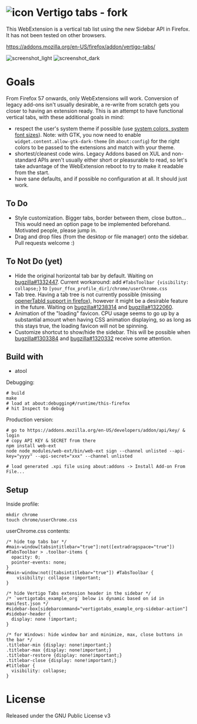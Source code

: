 # ![icon](icon48.png "Vertigo tabs") Vertigo tabs - fork
This WebExtension is a vertical tab list using the new Sidebar API in Firefox.
It has not been tested on other browsers.

https://addons.mozilla.org/en-US/firefox/addon/vertigo-tabs/

![screenshot_light](screenshot_light_small.png "Screenshot light") ![screenshot_dark](screenshot_dark_small.png "Screenshot dark")

# Goals
From Firefox 57 onwards, only WebExtensions will work. Conversion of legacy
add-ons isn't usually desirable, a re-write from scratch gets you closer to
having an extension ready. This is an attempt to have functional vertical tabs,
with these additional goals in mind:
- respect the user's system theme if possible (use [system colors,
  system font sizes](
  https://developer.mozilla.org/en-US/docs/Web/CSS/color_value#System_Colors)).
  Note: with GTK, you now need to enable `widget.content.allow-gtk-dark-theme`
  (in `about:config`) for the right colors to be passed to the extensions and
  match with your theme.
- shortest/cleanest code wins. Legacy Addons based on XUL and non-standard APIs
  aren't usually either short or pleasurable to read, so let's take advantage
  of the WebExtension reboot to try to make it readable from the start.
- have sane defaults, and if possible no configuration at all.
  It should just work.

## To Do
- Style customization. Bigger tabs, border between them, close button... This
  would need an option page to be implemented beforehand. Motivated people,
  please jump in.
- Drag and drop files (from the desktop or file manager) onto the sidebar.
  Pull requests welcome :)

## To Not Do (yet)
- Hide the original horizontal tab bar by default. Waiting on
  [bugzilla#1332447](https://bugzilla.mozilla.org/show_bug.cgi?id=1332447).
  Current workaround: add `#TabsToolbar {visibility: collapse;}` to
  `[your_ffox_profile_dir]/chrome/userChrome.css`
- Tab tree. Having a tab tree is not currently possible
  (missing [openerTabId support in firefox](
  https://developer.mozilla.org/en-US/Add-ons/WebExtensions/API/tabs/Tab#Browser_compatibility)),
  however it might be a desirable feature in the future. Waiting on
  [bugzilla#1238314](https://bugzilla.mozilla.org/show_bug.cgi?id=1238314) and
  [bugzilla#1322060](https://bugzilla.mozilla.org/show_bug.cgi?id=1322060).
- Animation of the "loading" favicon. CPU usage seems to go up by a substantial
  amount when having CSS animation displaying, so as long as this stays true,
  the loading favicon will not be spinning.
- Customize shortcut to show/hide the sidebar. This will be possible when
[bugzilla#1303384](https://bugzilla.mozilla.org/show_bug.cgi?id=1303384) and
[bugzilla#1320332](https://bugzilla.mozilla.org/show_bug.cgi?id=1320332) receive
some attention.

## Build with

 - atool

Debugging:
```
# build
make
# load at about:debugging#/runtime/this-firefox
# hit Inspect to debug
```

Production version:
```
# go to https://addons.mozilla.org/en-US/developers/addon/api/key/ & login
# copy API KEY & SECRET from there
npm install web-ext
node node_modules/web-ext/bin/web-ext sign --channel unlisted --api-key="yyyy" --api-secret="xxx" --channel unlisted

# load generated .xpi file using about:addons -> Install Add-on From File...
```

## Setup

Inside profile:
```
mkdir chrome
touch chrome/userChrome.css
```

userChrome.css contents:
```
/* hide top tabs bar */
#main-window[tabsintitlebar="true"]:not([extradragspace="true"]) #TabsToolbar > .toolbar-items {
  opacity: 0;
  pointer-events: none;
}
#main-window:not([tabsintitlebar="true"]) #TabsToolbar {
    visibility: collapse !important;
}

/* hide Vertigo Tabs extension header in the sidebar */
/* `vertigotabs_example_org` below is dynamic based on id in manifest.json */                             
#sidebar-box[sidebarcommand="vertigotabs_example_org-sidebar-action"] #sidebar-header {
  display: none !important;
}

/* for Windows: hide window bar and minimize, max, close buttons in the bar */
.titlebar-min {display: none!important;}
.titlebar-max {display: none!important;}
.titlebar-restore {display: none!important;}
.titlebar-close {display: none!important;}
#titlebar {
  visibility: collapse;
}
```

# License
Released under the GNU Public License v3
